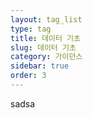 ```yaml
---
layout: tag_list
type: tag
title: 데이터 기초
slug: 데이터 기초
category: 가이던스
sidebar: true
order: 3
---
```

sadsa